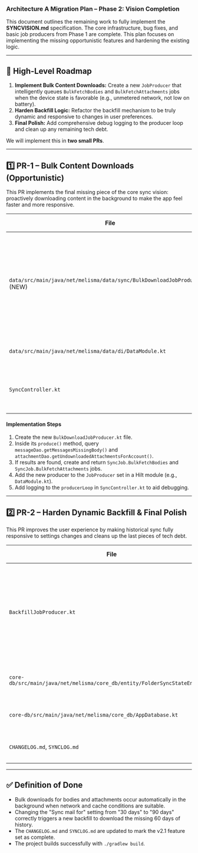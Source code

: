 ### **Architecture A Migration Plan – Phase 2: Vision Completion**

This document outlines the remaining work to fully implement the **SYNCVISION.md** specification. The core infrastructure, bug fixes, and basic job producers from Phase 1 are complete. This plan focuses on implementing the missing opportunistic features and hardening the existing logic.

---
## 📍 High-Level Roadmap
1.  **Implement Bulk Content Downloads:** Create a new `JobProducer` that intelligently queues `BulkFetchBodies` and `BulkFetchAttachments` jobs when the device state is favorable (e.g., unmetered network, not low on battery).
2.  **Harden Backfill Logic:** Refactor the backfill mechanism to be truly dynamic and responsive to changes in user preferences.
3.  **Final Polish:** Add comprehensive debug logging to the producer loop and clean up any remaining tech debt.

We will implement this in **two small PRs**.

---
## 1️⃣ PR-1 – Bulk Content Downloads (Opportunistic)

This PR implements the final missing piece of the core sync vision: proactively downloading content in the background to make the app feel faster and more responsive.

| File | Change | Blast-Radius | Risk |
|------|--------|-------------|------|
| `data/src/main/java/net/melisma/data/sync/BulkDownloadJobProducer.kt` (NEW) | Create a new `JobProducer` that implements the logic for opportunistic downloads. It should only run if the `NetworkGatekeeper` and `CachePressureGatekeeper` would allow the jobs. It will query for messages missing bodies and attachments pending download using existing DAO methods. | Low (new file) | Logic error might queue too many jobs; mitigate by limiting queries (e.g., `LIMIT 25`). |
| `data/src/main/java/net/melisma/data/di/DataModule.kt` | Add the new `BulkDownloadJobProducer` to the Hilt multibinding set for `JobProducer`. | Low | DI mis-wiring. |
| `SyncController.kt` | Add detailed `Timber.d` logging inside the `producerLoop` to make it clear which producer is running and how many jobs it creates. | Low | None. |

#### Implementation Steps
1. Create the new `BulkDownloadJobProducer.kt` file.
2. Inside its `produce()` method, query `messageDao.getMessagesMissingBody()` and `attachmentDao.getUndownloadedAttachmentsForAccount()`.
3. If results are found, create and return `SyncJob.BulkFetchBodies` and `SyncJob.BulkFetchAttachments` jobs.
4. Add the new producer to the `JobProducer` set in a Hilt module (e.g., `DataModule.kt`).
5. Add logging to the `producerLoop` in `SyncController.kt` to aid debugging.

---
## 2️⃣ PR-2 – Harden Dynamic Backfill & Final Polish

This PR improves the user experience by making historical sync fully responsive to settings changes and cleans up the last pieces of tech debt.

| File | Change | Blast-Radius | Risk |
|------|--------|-------------|------|
| `BackfillJobProducer.kt` | Modify the producer's logic. It should now track the *sync duration preference* it last ran with for each folder (e.g., in `FolderSyncStateEntity` or a separate table). If the current preference is greater than the last-used preference, it should trigger a new backfill, even if the previous one was "complete". | Medium | DB migration required if adding a column to `FolderSyncStateEntity`. Can be complex to get right. |
| `core-db/src/main/java/net/melisma/core_db/entity/FolderSyncStateEntity.kt` | Add a `backfillSyncDurationDays: Int?` column to store the setting used during the last backfill. | High | Requires a Room migration. |
| `core-db/src/main/java/net/melisma/core_db/AppDatabase.kt` | Implement the `M_XX_YY` migration to add the new column to the `folder_sync_state` table. | High | Risk of crashing users on upgrade if migration fails. Must be tested thoroughly. |
| `CHANGELOG.md`, `SYNCLOG.md` | Update documentation to reflect the final, completed state of the Sync Engine v2.1. | Low | Docs only. |

---
## ✅ Definition of Done
- Bulk downloads for bodies and attachments occur automatically in the background when network and cache conditions are suitable.
- Changing the "Sync mail for" setting from "30 days" to "90 days" correctly triggers a new backfill to download the missing 60 days of history.
- The `CHANGELOG.md` and `SYNCLOG.md` are updated to mark the v2.1 feature set as complete.
- The project builds successfully with `./gradlew build`. 